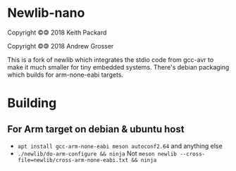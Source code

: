 # Newlib-nano
Copyright ©🄯 2018 Keith Packard

Copyright ©🄯 2018 Andrew Grosser

This is a fork of newlib which integrates the stdio code from gcc-avr
to make it much smaller for tiny embedded systems. There's debian
packaging which builds for arm-none-eabi targets.


# Building

## For Arm target on debian & ubuntu host
* ```apt install gcc-arm-none-eabi meson autoconf2.64``` and anything else
* ```./newlib/do-arm-configure && ninja``` Not ```meson newlib --cross-file=newlib/cross-arm-none-eabi.txt && ninja```
